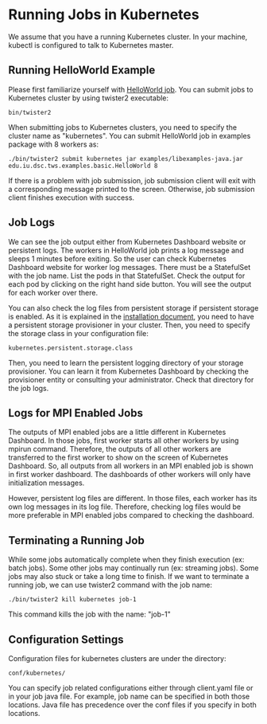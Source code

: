 Running Jobs in Kubernetes
=============================

We assume that you have a running Kubernetes cluster. 
In your machine, kubectl is configured to talk to Kubernetes master. 

Running HelloWorld Example
-------------------------- 

Please first familiarize yourself with [HelloWorld job](../../quickstart/quickstart.md).
You can submit jobs to Kubernetes cluster by using twister2 executable: 

    bin/twister2

When submitting jobs to Kubernetes clusters, you need to specify the cluster name as "kubernetes".
You can submit HelloWorld job in examples package with 8 workers as:

    ./bin/twister2 submit kubernetes jar examples/libexamples-java.jar edu.iu.dsc.tws.examples.basic.HelloWorld 8

If there is a problem with job submission, job submission client will exit with a corresponding message printed to the screen. 
Otherwise, job submission client finishes execution with success. 

Job Logs
--------
We can see the job output either from Kubernetes Dashboard website or persistent logs. 
The workers in HelloWorld job prints a log message and sleeps 1 minutes before exiting.
So the user can check Kubernetes Dashboard website for worker log messages. 
There must be a StatefulSet with the job name. 
List the pods in that StatefulSet. 
Check the output for each pod by clicking on the right hand side button. 
You will see the output for each worker over there. 

You can also check the log files from persistent storage if persistent storage is enabled. 
As it is explained in the [installation document](./twister2-kubernetes-install.md), 
you need to have a persistent storage provisioner in your cluster. 
Then, you need to specify the storage class in your configuration file:

    kubernetes.persistent.storage.class

Then, you need to learn the persistent logging directory of your storage provisioner. 
You can learn it from Kubernetes Dashboard by checking the provisioner entity or 
consulting your administrator. Check that directory for the job logs. 

Logs for MPI Enabled Jobs
-------------------------

The outputs of MPI enabled jobs are a little different in Kubernetes Dashboard. 
In those jobs, first worker starts all other workers by using mpirun command. 
Therefore, the outputs of all other workers are transferred to the first worker 
to show on the screen of Kubernetes Dashboard. 
So, all outputs from all workers in an MPI enabled job is shown in first worker dashboard. 
The dashboards of other workers will only have initialization messages.

However, persistent log files are different. In those files, each worker has its own log messages in its log file.
Therefore, checking log files would be more preferable in MPI enabled jobs compared to checking
the dashboard. 

Terminating a Running Job
-------------------------

While some jobs automatically complete when they finish execution (ex: batch jobs).
Some other jobs may continually run (ex: streaming jobs). Some jobs may also stuck or
take a long time to finish. If we want to terminate a running job, we can use twister2 command
with the job name: 

    ./bin/twister2 kill kubernetes job-1

This command kills the job with the name: "job-1"

Configuration Settings
----------------------

Configuration files for kubernetes clusters are under the directory: 

    conf/kubernetes/

You can specify job related configurations either through client.yaml file or
in your job java file. For example, job name can be specified in both those locations. 
Java file has precedence over the conf files if you specify in both locations. 